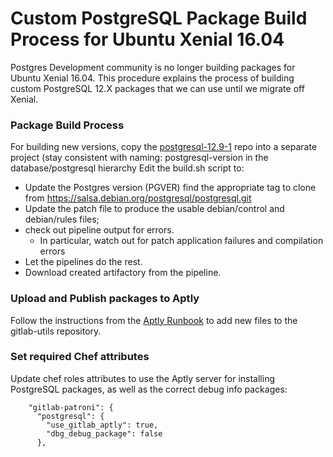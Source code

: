 # Custom PostgreSQL Package Build Process for Ubuntu Xenial 16.04

Postgres Development community is no longer building packages for Ubuntu Xenial 16.04.
This procedure explains the process of building custom PostgreSQL 12.X packages that we can use until we migrate off Xenial.

### Package Build Process

For building new versions, copy the [postgresql-12.9-1](https://gitlab.com/gitlab-com/gl-infra/database/postgresql/postgresql-12.9-1/-/blob/main/README.md) repo into a separate project (stay consistent with naming: postgresql-version in the database/postgresql hierarchy
Edit the build.sh script to:

* Update the Postgres version (PGVER)
find the appropriate tag to clone from <https://salsa.debian.org/postgresql/postgresql.git>
* Update the patch file to produce the usable debian/control and debian/rules files;
* check out pipeline output for errors.
  * In particular, watch out for patch application failures and compilation errors
* Let the pipelines do the rest.
* Download created artifactory from the pipeline.

### Upload and Publish packages to Aptly

Follow the instructions from the [Aptly Runbook](../uncategorized/aptly.md) to add new files to the gitlab-utils repository.

### Set required Chef attributes

Update chef roles attributes to use the Aptly server for installing PostgreSQL packages, as well as the correct debug info packages:

```
    "gitlab-patroni": {
      "postgresql": {
        "use_gitlab_aptly": true,
        "dbg_debug_package": false
      },
```
